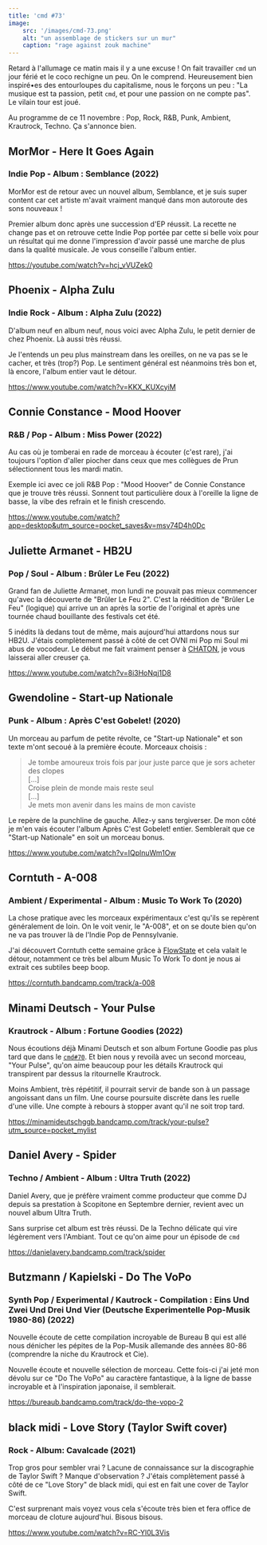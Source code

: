 ```yaml
---
title: 'cmd #73'
image:
    src: '/images/cmd-73.png'
    alt: "un assemblage de stickers sur un mur"
    caption: "rage against zouk machine"
---
```


Retard à l'allumage ce matin mais il y a une excuse ! On fait travailler `cmd`
un jour férié et le coco rechigne un peu. On le comprend. Heureusement bien
inspiré•es des entourloupes du capitalisme, nous le forçons un peu : "La musique
est ta passion, petit `cmd`, et pour une passion on ne compte pas". Le vilain
tour est joué.

Au programme de ce 11 novembre : Pop, Rock, R&B, Punk, Ambient, Krautrock,
Techno. Ça s'annonce bien.



## MorMor - Here It Goes Again

### Indie Pop - Album : Semblance (2022)

MorMor est de retour avec un nouvel album, Semblance, et je suis super content
car cet artiste m'avait vraiment manqué dans mon autoroute des sons nouveaux !

Premier album donc après une succession d'EP réussit. La recette ne change pas
et on retrouve cette Indie Pop portée par cette si belle voix pour un résultat
qui me donne l'impression d'avoir passé une marche de plus dans la qualité
musicale. Je vous conseille l'album entier.

https://youtube.com/watch?v=hcj_vVUZek0



## Phoenix - Alpha Zulu

### Indie Rock - Album : Alpha Zulu (2022)

D'album neuf en album neuf, nous voici avec Alpha Zulu, le petit dernier de chez
Phoenix. Là aussi très réussi.

Je l'entends un peu plus mainstream dans les oreilles, on ne va pas se le
cacher, et très (trop?) Pop. Le sentiment général est néanmoins très bon et, là
encore, l'album entier vaut le détour.

https://www.youtube.com/watch?v=KKX_KUXcyiM




## Connie Constance - Mood Hoover

### R&B / Pop - Album : Miss Power (2022)

Au cas où je tomberai en rade de morceau à écouter (c'est rare), j'ai toujours
l'option d'aller piocher dans ceux que mes collègues de Prun sélectionnent tous
les mardi matin.

Exemple ici avec ce joli R&B Pop : "Mood Hoover" de Connie Constance que je
trouve très réussi. Sonnent tout particulière doux à l'oreille la ligne de
basse, la vibe des refrain et le finish crescendo.

https://www.youtube.com/watch?app=desktop&utm_source=pocket_saves&v=msv74D4h0Dc



## Juliette Armanet - HB2U

### Pop / Soul - Album : Brûler Le Feu (2022)

Grand fan de Juliette Armanet, mon lundi ne pouvait pas mieux commencer qu'avec
la découverte de "Brûler Le Feu 2". C'est la réédition de "Brûler Le Feu"
(logique) qui arrive un an après la sortie de l'original et après une tournée
chaud bouillante des festivals cet été.

5 inédits là dedans tout de même, mais aujourd'hui attardons nous sur HB2U.
J'étais complètement passé à côté de cet OVNI mi Pop mi Soul mi abus de
vocodeur. Le début me fait vraiment penser à
[CHATON](https://www.youtube.com/watch?v=JLsuN8HGUjA), je vous laisserai aller
creuser ça.

https://www.youtube.com/watch?v=8i3HoNqj1D8



## Gwendoline - Start-up Nationale

### Punk - Album : Après C'est Gobelet! (2020)

Un morceau au parfum de petite révolte, ce "Start-up Nationale" et son texte
m'ont secoué à la première écoute. Morceaux choisis :

> Je tombe amoureux trois fois par jour juste parce que je sors acheter des clopes <br/>
> [...] <br/>
> Croise plein de monde mais reste seul <br />
> [...] <br/>
> Je mets mon avenir dans les mains de mon caviste <br/>

Le repère de la punchline de gauche. Allez-y sans tergiverser. De mon côté je
m'en vais écouter l'album Après C'est Gobelet! entier. Semblerait que ce
"Start-up Nationale" en soit un morceau bonus.

https://www.youtube.com/watch?v=IQplnuWm1Ow



## Corntuth - A-008

### Ambient / Experimental - Album : Music To Work To (2020)

La chose pratique avec les morceaux expérimentaux c'est qu'ils se repèrent
généralement de loin. On le voit venir, le "A-008", et on se doute bien qu'on ne
va pas trouver là de l'Indie Pop de Pennsylvanie.

J'ai découvert Corntuth cette semaine grâce à [FlowState](http://flowstate.fm)
et cela valait le détour, notamment ce très bel album Music To Work To dont je
nous ai extrait ces subtiles beep boop.

https://corntuth.bandcamp.com/track/a-008



## Minami Deutsch - Your Pulse

### Krautrock - Album : Fortune Goodies (2022)

Nous écoutions déjà Minami Deutsch et son album Fortune Goodie pas plus tard que
dans le [`cmd#70`](https://cmd.wuips.com/post/2022-10-21-cmd-70). Et bien nous y
revoilà avec un second morceau, "Your Pulse", qu'on aime beaucoup pour les
détails Krautrock qui transpirent par dessus la ritournelle Krautrock.

Moins Ambient, très répétitif, il pourrait servir de bande son à un passage
angoissant dans un film. Une course poursuite discrète dans les ruelle d'une
ville. Une compte à rebours à stopper avant qu'il ne soit trop tard.

https://minamideutschggb.bandcamp.com/track/your-pulse?utm_source=pocket_mylist



## Daniel Avery - Spider

### Techno / Ambient - Album : Ultra Truth (2022)

Daniel Avery, que je préfère vraiment comme producteur que comme DJ depuis sa
prestation à Scopitone en Septembre dernier, revient avec un nouvel album Ultra
Truth.

Sans surprise cet album est très réussi. De la Techno délicate qui vire
légèrement vers l'Ambiant. Tout ce qu'on aime pour un épisode de `cmd`

https://danielavery.bandcamp.com/track/spider



## Butzmann / Kapielski - Do The VoPo

### Synth Pop / Experimental / Kautrock - Compilation :  Eins Und Zwei Und Drei Und Vier (Deutsche Experimentelle Pop-Musik 1980-86) (2022)

Nouvelle écoute de cette compilation incroyable de Bureau B qui est allé nous
dénicher les pépites de la Pop-Musik allemande des années 80-86 (comprendre la
niche du Krautrock et Cie).

Nouvelle écoute et nouvelle sélection de morceau. Cette fois-ci j'ai jeté mon
dévolu sur ce "Do The VoPo" au caractère fantastique, à la ligne de basse
incroyable et à l'inspiration japonaise, il semblerait.

https://bureaub.bandcamp.com/track/do-the-vopo-2



## black midi - Love Story (Taylor Swift cover)

### Rock - Album: Cavalcade (2021)

Trop gros pour sembler vrai ? Lacune de connaissance sur la discographie de
Taylor Swift ? Manque d'observation ? J'étais complètement passé à côté de ce
"Love Story" de black midi, qui est en fait une cover de Taylor Swift.

C'est surprenant mais voyez vous cela s'écoute très bien et fera office de
morceau de cloture aujourd'hui. Bisous bisous.

https://www.youtube.com/watch?v=RC-Yl0L3Vis


